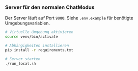 ### Server für den normalen ChatModus

Der Server läuft auf Port `9000`.
Siehe `.env.example` für benötigte Umgebungsvariablen.

```bash
# Virtuelle Umgebung aktivieren
source venv/bin/activate

# Abhängigkeiten installieren
pip install -r requirements.txt

# Server starten
./run_local.sh

